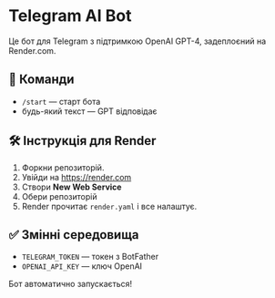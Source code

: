 # Telegram AI Bot

Це бот для Telegram з підтримкою OpenAI GPT-4, задеплоєний на Render.com.

## 🔧 Команди

- `/start` — старт бота
- будь-який текст — GPT відповідає

## 🛠 Інструкція для Render

1. Форкни репозиторій.
2. Увійди на https://render.com
3. Створи **New Web Service**
4. Обери репозиторій
5. Render прочитає `render.yaml` і все налаштує.

## ✅ Змінні середовища

- `TELEGRAM_TOKEN` — токен з BotFather
- `OPENAI_API_KEY` — ключ OpenAI

Бот автоматично запускається!